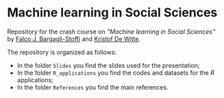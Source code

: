 # Machine learning in Social Sciences

Repository for the crash course on _"Machine learning in Social Sciences"_ by [Falco J. Bargagli-Stoffi](https://www.falco.bargaglistoffi.com) and [Kristof De Witte](https://feb.kuleuven.be/kristof.dewitte).

The repository is organized as follows:
* In the folder <tt>`Slides`</tt> you find the slides used for the presentation;
* In the folder <tt>`R_applications`</tt> you find the codes and datasets for the *R* applications;
* In the folder <tt>`References`</tt> you find the main references.

